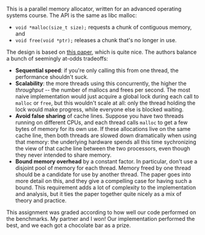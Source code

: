 This is a parallel memory allocator, written for an advanced operating systems course. The API is the same as libc malloc:
- `void *malloc(size_t size);` requests a chunk of contiguous memory, and
- `void free(void *ptr);` releases a chunk that's no longer in use.

The design is based on [this paper](https://www.cs.utexas.edu/users/mckinley/papers/asplos-2000.pdf), which is quite nice. The authors balance a bunch of seemingly at-odds tradeoffs:
- **Sequential speed**: if you're only calling this from one thread, the performance shouldn't suck.
- **Scalability**: the more threads using this concurrently, the higher the *throughput* -- the number of mallocs and frees per second. The most naive implementation would just acquire a global lock during each call to `malloc` or `free`, but this wouldn't scale at all: only the thread holding the lock would make progress, while everyone else is blocked waiting.
- **Avoid false sharing** of cache lines. Suppose you have two threads running on different CPUs, and each thread calls `malloc` to get a few bytes of memory for its own use. If these allocations live on the same cache line, then both threads are slowed down dramatically when using that memory: the underlying hardware spends all this time sychronizing the view of that cache line between the two processors, even though they never intended to share memory.
- **Bound memory overhead** by a constant factor. In particular, don't use a disjoint pool of memory for each thread. Memory freed by one thread should be a candidate for use by another thread. The paper goes into more detail on this, and they give a compelling case for having such a bound. This requirement adds a lot of complexity to the implementation and analysis, but it ties the paper together quite nicely as a mix of theory and practice.

This assignment was graded according to how well our code performed on the benchmarks. My partner and I won! Our implementation performed the best, and we each got a chocolate bar as a prize.

